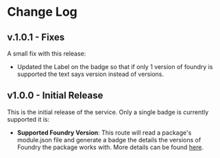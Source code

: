 # Change Log

## v.1.0.1 - Fixes

A small fix with this release:

- Updated the Label on the badge so that if only 1 version of foundry is supported the text says version instead of versions.

## v1.0.0 - Initial Release

This is the initial release of the service. Only a single badge is currently supported it is:

- **Supported Foundry Version**: This route will read a package's module.json file and generate a badge the details the versions of Foundry the package works with. More details can be found [here](./README.md#supported-foundry-version).

